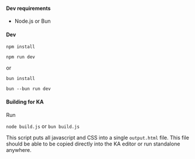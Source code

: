 #### Dev requirements
- Node.js or Bun

#### Dev
`npm install`

`npm run dev`

or

`bun install`

`bun --bun run dev`

#### Building for KA
Run

`node build.js` or `bun build.js`

This script puts all javascript and CSS into a single `output.html` file. This file should be able to be copied directly into the KA editor or run standalone anywhere.